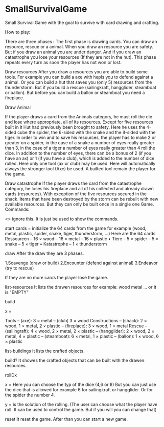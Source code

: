 # SmallSurvivalGame

Small Survival Game with the goal to survive with card drawing and crafting.

How to play:

There are three phases : The first phase is drawing cards. You can draw an resource, rescue or a animal. When you draw an resource you are safety. But if you draw an animal you are under danger. And if you draw an catastrophe you lose your resources (If they are not in the hut). This phase repeats every turn as soon the player has not won or lost.

Draw resources After you draw a resources you are able to build some tools. For example you can build a axe with hepls you to defend against a animal. Or you can build a hut that saves you (only 5) resources from the thunderstorm. But if you build a rescue (sailingkraft, hangglider, steamboat or ballon). But before you can build a ballon or steamboat you need a fireplace.

Draw Animal

If the player draws a card from the Animals category, he must roll the die and lose where appropriate, all of its resources. Except for five resources built in it Hut had previously been brought to safety. Here he uses the 4-sided cube the spider, the 6-sided with the snake and the 8-sided with the tiger. In order to win and to save his resources, the player has to make 2 or greater on a spider, in the case of a snake a number of eyes really greater than 3, in the case of a tiger a number of eyes really greater than 4 roll the dice. In addition to the number of eyes, there can be a bonus of 2 (if you have an ax) or 1 (if you have a club), which is added to the number of dice rolled. Here only one tool (ax or club) may be used. Here will automatically always the stronger tool (Axe) be used. A builted tool remain the player for the game.

Draw catastrophe If the player draws the card from the catastrophe category, he loses his fireplace and all of his collected and already drawn cards (resources). With exception of the five resources secured in the shack. Items that have been destroyed by the storm can be rebuilt with new available resources. But they can only be built once in a single one Game.
Commands:

<> ignore this. It is just be used to show the commands.

start
cards = initialize the 64 cards from the game for example (wood, metal, plastic, spider, snake, tiger, thunderstorm, ...)
Here are the 64 cards: Ressourcen – 16 × wood – 16 × metal – 16 × plastic • Tiere – 5 × spider – 5 × snake – 5 × tiger • Katastrophe – 1 × thunderstorm

draw
After the draw they are 3 phases.

1.Scavenge (draw or build) 2.Encounter (defend against animal) 3.Endeavor (try to rescue)

If they are no more cards the player lose the game.

list-resources It lists the drawen resources for example: wood metal ... or it is "EMPTY"

build

x =

Tools – (axe): 3 × metal – (club) 3 × wood Constructions – (shack): 2 × wood, 1 × metal, 2 × plastic – (fireplace): 3 × wood, 1 × metal Rescue – (sailingraft): 4 × wood, 2 × metal, 2 × plastic – (hangglider): 2 × wood, 2 × metal, 4 × plastic – (steamboat): 6 × metal, 1 × plastic – (ballon): 1 × wood, 6 × plastic

list-buildings It lists the crafted objects.

build? It showes the crafted objects that can be built with the drawen resources.

rollDx

x = Here you can choose the typ of the dice (4,6 or 8) But you can just use the dice that is allowed for example 6 for sailingkraft or hangglider. Or for the spider the number 4.

y = is the solution of the rolling. (The user can choose what the player have roll. It can be used to control the game. But if you will you can change that)

reset It reset the game. After than you can start a new game.
